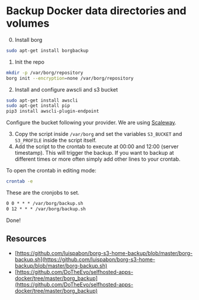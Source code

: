 # Backup Docker data directories and volumes

0. Install borg
```bash
sudo apt-get install borgbackup
```

1. Init the repo
```bash
mkdir -p /var/borg/repository
borg init --encryption=none /var/borg/repository
```

2. Install and configure awscli and s3 bucket
```bash
sudo apt-get install awscli
sudo apt-get install pip
pip3 install awscli-plugin-endpoint
```

Configure the bucket following your provider. We are using [Scaleway](https://www.scaleway.com/en/docs/storage/object/api-cli/object-storage-aws-cli/).

3. Copy the script inside `/var/borg` and set the variables `S3_BUCKET` and `S3_PROFILE` inside the script itself.
4. Add the script to the crontab to execute at 00:00 and 12:00 (server timestamp). This will trigger the backup. If you want to backup at different times or more often simply add other lines to your crontab.

To open the crontab in editing mode:
```bash
crontab -e
```

These are the cronjobs to set.

```txt
0 0 * * * /var/borg/backup.sh
0 12 * * * /var/borg/backup.sh
```

Done!

## Resources
- [https://github.com/luispabon/borg-s3-home-backup/blob/master/borg-backup.sh](https://github.com/luispabon/borg-s3-home-backup/blob/master/borg-backup.sh)
- [https://github.com/DoTheEvo/selfhosted-apps-docker/tree/master/borg_backup](https://github.com/DoTheEvo/selfhosted-apps-docker/tree/master/borg_backup)